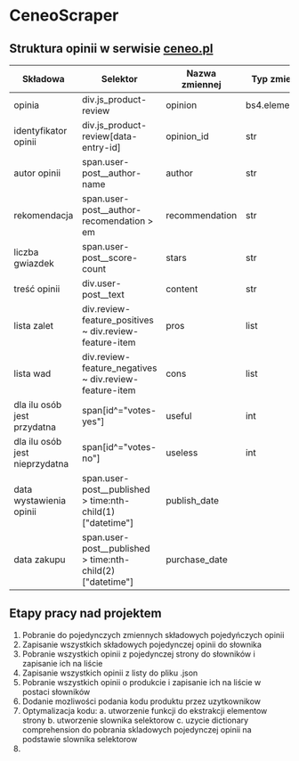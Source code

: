 # CeneoScraper

## Struktura opinii w serwisie [ceneo.pl]("https://www.ceneo.pl/91714422#tab=reviews")

|Składowa|Selektor|Nazwa zmiennej|Typ zmiennej|
|--------|--------|--------------|------------|
|opinia|div.js_product-review|opinion|bs4.element.Tag|
|identyfikator opinii|div.js_product-review\[data-entry-id\]|opinion_id|str|
|autor opinii|span.user-post__author-name|author|str|
|rekomendacja|span.user-post__author-recomendation > em|recommendation|str|
|liczba gwiazdek|span.user-post__score-count|stars|str|
|treść opinii|div.user-post__text|content|str|
|lista zalet|div.review-feature_positives ~ div.review-feature-item|pros|list|
|lista wad|div.review-feature_negatives ~ div.review-feature-item|cons|list|
|dla ilu osób jest przydatna|span[id^="votes-yes"]|useful|int|
|dla ilu osób jest nieprzydatna|span[id^="votes-no"]|useless|int|
|data wystawienia opinii|span.user-post__published > time:nth-child(1)["datetime"]|publish_date||
|data zakupu|span.user-post__published > time:nth-child(2)["datetime"]|purchase_date||


## Etapy pracy nad projektem
1. Pobranie do pojedynczych zmiennych składowych pojedyńczych opinii
2. Zapisanie wszystkich składowych pojedynczej opinii do słownika
3. Pobranie wszystkich opinii z pojedynczej strony do słowników i zapisanie ich na liście
4. Zapisanie wszystkich opinii z listy do pliku .json
5. Pobranie wszystkich opinii o produkcie i zapisanie ich na liście w postaci słowników
6. Dodanie mozliwości podania kodu produktu przez uzytkownikow
7. Optymalizacja kodu:
    a. utworzenie funkcji do ekstrakcji elementow strony 
    b. utworzenie slownika selektorow
    c. uzycie dictionary comprehension do pobrania skladowych pojedynczej opinii na podstawie slownika selektorow
8.